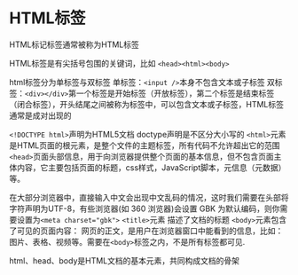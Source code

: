 

# []()HTML标签

HTML标记标签通常被称为HTML标签

HTML标签是有尖括号包围的关键词，比如 `<head><html><body>`

html标签分为单标签与双标签
单标签：`<input />`本身不包含文本或子标签
双标签：`<div></div>`第一个标签是开始标签（开放标签），第二个标签是结束标签（闭合标签），开头结尾之间被称为标签中，可以包含文本或子标签，HTML标签通常是成对出现的

`<!DOCTYPE html>`声明为HTML5文档  doctype声明是不区分大小写的
`<html>`元素是HTML页面的根元素，是整个文件的主题标签，所有代码不允许超出它的范围
`<head>`页面头部信息，用于向浏览器提供整个页面的基本信息，但不包含页面主体内容，它主要包括页面的标题，css样式，JavaScript脚本，元信息（元数据）等。

在大部分浏览器中，直接输入中文会出现中文乱码的情况，这时我们需要在头部将字符声明为UTF-8，有些浏览器(如 360 浏览器)会设置 GBK 为默认编码，则你需要设置为`<meta charset="gbk">`
`<title>`元素 描述了文档的标题
`<body>`元素包含了可见的页面内容：
网页的正文，是用户在浏览器窗口中能看到的信息，比如：图片、表格、视频等。需要在`<body>`标签之内，不是所有标签都可见.

html、head、body是HTML文档的基本元素，共同构成文档的骨架
